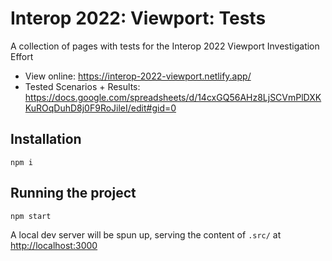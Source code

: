# Interop 2022: Viewport: Tests

A collection of pages with tests for the Interop 2022 Viewport Investigation Effort

- View online: https://interop-2022-viewport.netlify.app/
- Tested Scenarios + Results: https://docs.google.com/spreadsheets/d/14cxGQ56AHz8LjSCVmPlDXKKuROqDuhD8j0F9RoJileI/edit#gid=0

## Installation

```
npm i
```

## Running the project

```
npm start
```

A local dev server will be spun up, serving the content of `.src/` at [http://localhost:3000](http://localhost:3000)